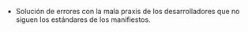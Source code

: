 * Solución de errores con la mala praxis de los desarrolladores que no siguen los estándares de los manifiestos.

